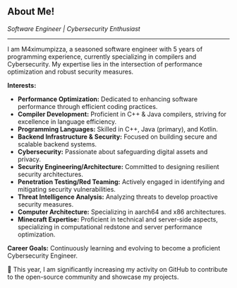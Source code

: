 ## About Me! 

*Software Engineer | Cybersecurity Enthusiast*

---

I am M4ximumpizza, a seasoned software engineer with 5 years of programming experience, currently specializing in compilers and Cybersecurity. My expertise lies in the intersection of performance optimization and robust security measures.

**Interests:**
- **Performance Optimization:** Dedicated to enhancing software performance through efficient coding practices.
- **Compiler Development:** Proficient in C++ & Java compilers, striving for excellence in language efficiency.
- **Programming Languages:** Skilled in C++, Java (primary), and Kotlin.
- **Backend Infrastructure & Security:** Focused on building secure and scalable backend systems.
- **Cybersecurity:** Passionate about safeguarding digital assets and privacy.
- **Security Engineering/Architecture:** Committed to designing resilient security architectures.
- **Penetration Testing/Red Teaming:** Actively engaged in identifying and mitigating security vulnerabilities.
- **Threat Intelligence Analysis:** Analyzing threats to develop proactive security measures.
- **Computer Architecture:** Specializing in aarch64 and x86 architectures.
- **Minecraft Expertise:** Proficient in technical and server-side aspects, specializing in computational redstone and server performance optimization.

**Career Goals:**
Continuously learning and evolving to become a proficient Cybersecurity Engineer.

📢 This year, I am significantly increasing my activity on GitHub to contribute to the open-source community and showcase my projects.
